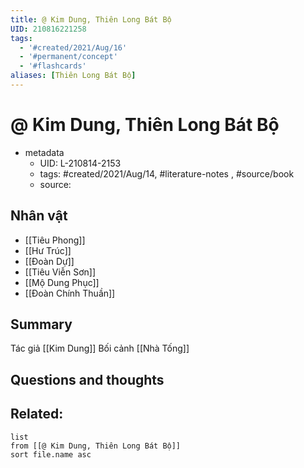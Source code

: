 ```yaml
---
title: @ Kim Dung, Thiên Long Bát Bộ
UID: 210816221258
tags:
  - '#created/2021/Aug/16'
  - '#permanent/concept'
  - '#flashcards'
aliases: [Thiên Long Bát Bộ]
---
```

# @ Kim Dung, Thiên Long Bát Bộ


- metadata
	- UID: L-210814-2153
	- tags: #created/2021/Aug/14, #literature-notes , #source/book 
	- source: 

## Nhân vật
- [[Tiêu Phong]]
- [[Hư Trúc]]
- [[Đoàn Dự]]
- [[Tiêu Viễn Sơn]]
- [[Mộ Dung Phục]]
- [[Đoàn Chính Thuần]]

## Summary
Tác giả [[Kim Dung]]
Bối cảnh [[Nhà Tống]]

## Questions and thoughts


## Related:
```dataview
list
from [[@ Kim Dung, Thiên Long Bát Bộ]]
sort file.name asc
```
